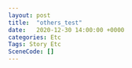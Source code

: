 ```yaml
---
layout: post
title:  "others_test"
date:   2020-12-30 14:00:00 +0000
categories: Etc
Tags: Story Etc
SceneCode: []
---
```

